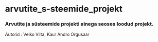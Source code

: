 # arvutite_s-steemide_projekt
### Arvutite ja süsteemide projekti ainega seoses loodud projekt.

Autorid : Veiko Vilta, Kaur Andro Orgusaar


